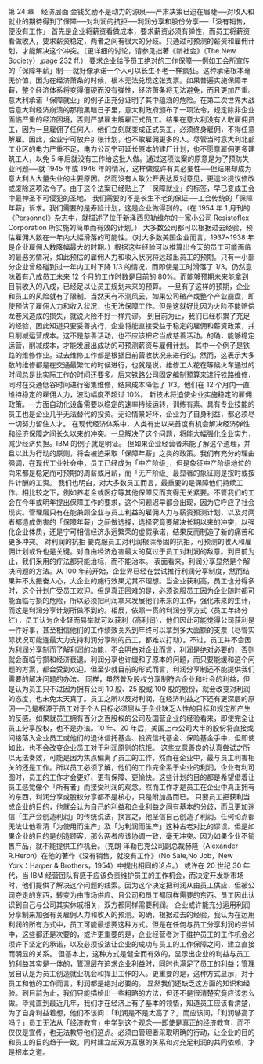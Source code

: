 第 24 章　经济层面 
 金钱奖励不是动力的源泉──严肃决策已迫在眉睫──对收入和就业的期待得到了保障──对利润的抗拒──利润分享和股份分享──「没有销售，便没有工作」
 首先是企业将薪资看做成本，要求薪资必须有弹性，而员工将薪资看做收入，要求薪资稳定，两者之间有很大的分歧。只通过可预测的薪资和雇佣计划，才能解决这个冲突。（更详细的讨论，请参见拙著《新社会》（The New Society）,page 232 ff.） 
 要求企业给予员工绝对的工作保障──例如工会所宣传的「保障年薪」制──就好像承诺一个人可以长生不老一样疯狂。这种承诺根本毫无价值，因为在经济萧条的时候，根本无法兑现这张支票。如果普遍实施保障年薪，整个经济体系将变得僵硬而没有弹性，经济萧条将无法避免，而且更加严重。意大利承诺「保障就业」的例子正充分证明了其中蕴涵的危险。在第二次世界大战后意大利经济崩溃的那段黑暗日子里，意大利政府颁布了一项法令，规定除非企业面临严重的经济困境，否则严禁雇主解雇正式员工。结果在意大利没有人敢雇佣员工，因为一旦雇佣了任何人，他们立刻就变成正式员工，必须终身雇佣，不得任意解雇。因此，企业宁可放弃扩张计划，也不敢雇佣更多的人。尽管当时意大利北部工业区的电力严重不足，电力公司宁可延长原本的建厂计划，也不愿意雇佣更多建筑工人，以免 5 年后就没有工作给这批人做。通过这项法案的原意是为了预防失业问题──就 1945 年或 1946 年的情况，这样做或许有其必要性──但结果却成为意大利人大量失业的主要原因。然而没有人敢公开表达反对意见，更遑论提议修改或废除这项法令了。由于这个法案已经贴上了「保障就业」的标签，早已变成工会中最神圣不可侵犯的圣地。
 我们需要的不是长生不老的保证──工会传统的「保障年薪」诉求。我们需要的是寿险计划，这是企业做得到的。（在 1954 年 1 月刊的《Personnel》杂志中，就描述了位于新泽西贝勒维尔的一家小公司 Resistoflex Corporation 所实施的简单而有效的计划。） 
 大多数公司都可以根据过去经验，预估雇佣人数在一年内大幅滑落的可能性。（对大多数美国企业而言，1937~1938 年是企业雇佣人数降幅最大的时期。）根据这些经验可以推算出今天的员工可能面临的最恶劣情况，如此预估的雇佣人力和收入状况将远超出员工的预期。只有一小部分企业曾经碰到过一年内工时下降 1/3 的情况，而即使是工时滑落了 1/3，仍然意味着有八成员工未来 12 个月的工作时数是目前的 80%。而能够预期未来能拿到目前收入的八成，已经足以让员工规划未来的预算。
 一旦有了这样的预期，企业和员工的风险就有了限制。当然天有不测风云，如果公司破产或整个产业崩盘，即使预估了雇佣人力和收入状况，也无法保障工作。但是这就好比因为火险不能赔偿龙卷风造成的损失，就说火险不好一样荒谬。
 到目前为止，我们已经积累了充足的经验，因此知道只要妥善执行，企业将能直接受益于稳定的雇佣和薪资政策，并且削减运营成本。这不是慈善活动，也不应该把它当成慈善活动。的确，能够稳定运营，削减成本，才能发展出成功的可预测薪资与雇佣计划。
 其中一个例子是铁路的维修作业。过去维修工作都是根据目前营收状况来进行的。然而，这表示大多数的维修都是在交通最繁忙的时候进行，也就是说，维修工人花在等候火车通过的时间总是比实际工作的时间还要多。后来铁路公司固定编制预算来进行铁路维修，同时在交通低谷时间进行密集维修，结果成本降低了 1/3。他们在 12 个月内一直维持稳定的雇佣人力，波动幅度不超过 10%。
 新技术将迫使企业实施稳定的雇佣政策。一方面自动化设备需要以稳定的速率持续运转，训练有素、具有专业技能的员工也是企业几乎无法替代的投资。无论情景好坏，企业为了自身利益，都必须尽一切努力留住人才。
 在现代经济体系中，人类有史以来首度有机会解决经济弹性和经济保障之间长久以来的冲突。一旦解决了这个问题，将能大幅强化企业实力，减少经济负担。IBM 的例子就是明证。
 但如果企业经营者未能了解这个道理，并且以此为行动的原则，将会被迫采取「保障年薪」之类的政策。我们有充分的理由强调，在现代工业社会中，员工已经成为「中产阶级」，但是象征中产阶级地位的向来都是稳定而可预期的周薪或月薪，而「无产阶级」最显著的象征则是按时或按件计酬的工资。
 我们也明白，对大多数员工而言，最重要的是保障他们持续工作。相比较之下，例如养老金或医疗等其他保障反而变得无关紧要。不管我们的工会在今年或明年提出保障工作的要求，这个问题迟早都会出现，因为它呼应了社会现实。管理层只有在能兼顾企业与员工利益的雇佣人力与薪资预测计划，以及对两者都造成伤害的「保障年薪」之间做选择，选择究竟要解决长期以来的冲突，以强化企业体质，还是宁可相信经济永远繁荣的虚假承诺，结果反而制造了新的痛苦和更多冲突。
 对利润的抗拒 
 要克服员工对利润根深蒂固的抗拒，可预测的收入和雇佣计划或许也是关键。对自由经济危害最大的莫过于员工对利润的敌意。到目前为止，我们采用的疗法都只能治标，而不能治本。
 表面看来，利润分享显然是个解决问题的方法。从 100 年前开始，企业界已经在尝试推行利润分享制度，然而结果并不太振奋人心，大企业的施行效果尤其不理想。当企业获利高，员工也分得多时，这个计划广受员工欢迎。但是真正困难的是，必须说服员工因为企业随时都可能面临亏损的危险，所以必须把利润拿来发展他们未来的工作，强化未来的生计，而这是利润分享计划所做不到的。相反，依照一贯的利润分享方式（员工年终分红），员工认为企业轻而易举就可以获利（高利润），他们因此可能觉得公司获利是一件好事，甚至相信他们的工作绩效关系到年终可以拿到多大面额的支票（尽管实际状况可能连最大力支持利润分享制的员工，都难以打动）。不过，员工并不会因为利润分享制而了解利润的功能，不会明白对企业而言，利润是绝对必要的，否则就会面临亏损和经济衰退。利润分享也许缓和了原本的问题，而只要能缓和这个问题的方案，都会受到欢迎。但至少就目前的形式而言，利润分享制还不能提供我们需要的解决问题的办法。
 同样，虽然普及股权分享制符合企业和社会的利益，但是认为员工只不过因为拥有公司 10 股、25 股或 100 股的股份，就会改变对利润的态度，也未免太天真了。员工之所以反对利润，在经济利益之下还有更深层的原因──乃是根源于员工对于个人目标必须屈从于企业缺乏人性的目标和规定所产生的反感。如果就员工拥有百分之百股权的公司及国营企业的经验看来，即使完全让员工分享股权，也不是办法。10 年、20 年后，美国上市公司大半的股份将直接或间接落入企业员工或他们的退休信托基金、投资信托基金、保险基金手中，但即使如此，也不会改变企业员工对于利润原则的抗拒。
 这些立意善良的认真尝试之所以无法奏效，可能是因为焦点偏离了员工的工作，然而在企业中，最与员工利害相关的还是工作。所以员工必须了解，他们的工作完全系于企业的利润，企业有利可图时，员工的工作才会更好、更有保障、更愉快。这些计划的目的都是希望借着让员工感觉像个「所有者」而接受利润的观念。然而工作才是员工在企业中真正拥有的东西，利润分享或股权分享都不是核心，只是附加品而已。
 只要员工把获利当成企业的目的，他就会认为自己的利益和企业利益之间有基本的分歧，而且更加迷信「生产会创造利润」的传统说法，换言之，他坚信自己创造了利润。任何论点都无法让他看清「为使用而生产」及「为利润而生产」这种古老对比的谬误。但是如果企业的目的是创造顾客，那么两者应该协调一致，毫无冲突。因为如果企业不销售产品，就不能提供工作机会。（克朗·泽勒巴克公司副总裁赫隆（Alexander R.Heron）在他的著作《没有销售，就没有工作》（No Sale,No Job，New York：Harper & Brothers，1954）中提出相同的论点。） 
 或许在 20 世纪 30 年代，当 IBM 经营团队有感于应该负责维护员工的工作机会，而决定开发新市场时，他们提供了解决这个问题的线索。因为这个决定把利润从由员工供应、但被公司夺走的东西，转变为由市场供应、且公司和员工都同样需要的东西。员工因此认识到自己与公司其实休戚相关，双方都同样需要利润。
 企业或许能充分运用利润分享制来加强有关雇佣人力和收入的预测。的确，根据过去的经验，我认为在运用利润的所有方式中，员工可能最想要这种方式。但是在任何与员工分享利润的尝试中，这些都还是次要的，或许更重要的是，企业经营者对于维护员工的工作机会必须许下坚定的承诺，以及必须设法让企业的成功与员工的工作保障之间，建立直接而明显的关系。
 但基本上，这种方式是健全而有效的，显示出企业的利益与员工的利益其实是一体的，管理层在追求企业利益时，同时也满足了员工的利益；管理层自认是为员工创造就业机会和捍卫工作的人。更重要的是，这种方式显示，对于员工和他的工作而言，利润都是绝对必要的。
 显然我们还缺乏这方面的知识和经验。到目前为止，我们只能描绘出一些粗略的方法，但还不是很清楚究竟应该怎么做。毕竟直到最近几年，我们才在经济上有了基本的领悟，知道员工应该看清楚，为了自身利益着想，他们不该问：「利润是不是太高了？」而应该问，「利润够高了吗？」员工无法从「经济教育」中学到这个观念──即使是真正的经济教育，而不仅仅是宣传，也无法教导他们这点。必须由管理者采取明确的行动，让企业的目的和员工的目的趋于一致，同时建立起双方互惠的关系和对充足利润的共同依赖，才是根本之道。